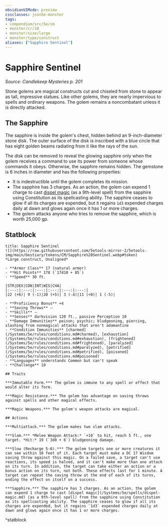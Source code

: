```yaml
---
obsidianUIMode: preview
cssclasses: json5e-monster
tags:
- compendium/src/5e/cm
- monster/cr/10
- monster/size/large
- monster/type/construct
aliases: ["Sapphire Sentinel"]
---
```

# Sapphire Sentinel
*Source: Candlekeep Mysteries p. 201*  

Stone golems are magical constructs cut and chiseled from stone to appear as tall, impressive statues. Like other golems, they are nearly impervious to spells and ordinary weapons. The golem remains a noncombatant unless it is directly attacked.

## The Sapphire

The sapphire is inside the golem's chest, hidden behind an 9-inch-diameter stone disk. The outer surface of the disk is inscribed with a blue circle that has eight golden beams radiating from it like the rays of the sun.

The disk can be removed to reveal the glowing sapphire only when the golem receives a command to use its power from someone whose commands it obeys. Otherwise, the sapphire remains hidden. The gemstone is 6 inches in diameter and has the following properties:

- It is indestructible until the golem completes its mission.  
- The sapphire has 3 charges. As an action, the golem can expend 1 charge to cast [dispel magic](/Systems/5e/spells/dispel-magic.md) (as a 9th-level spell) from the sapphire using Constitution as its spellcasting ability. The sapphire ceases to glow if all its charges are expended, but it regains `1d3` expended charges daily at dawn and glows again once it has 1 or more charges.  
- The golem attacks anyone who tries to remove the sapphire, which is worth 25,000 gp.  

## Statblock

```ad-statblock
title: Sapphire Sentinel
![](https://raw.githubusercontent.com/5etools-mirror-2/5etools-img/main/bestiary/tokens/CM/Sapphire%20Sentinel.webp#token)
*Large construct, Unaligned*

- **Armor Class** 17 (natural armor)
- **Hit Points** 178 (`17d10 + 85`)
- **Speed** 30 ft.

|STR|DEX|CON|INT|WIS|CHA|
|:---:|:---:|:---:|:---:|:---:|:---:|
|22 (+6)| 9 (-1)|20 (+5)| 3 (-4)|11 (+0)| 1 (-5)|

- **Proficiency Bonus** +4
- **Saving Throws** ⏤
- **Skills** ⏤
- **Senses** darkvision 120 ft., passive Perception 10
- **Damage Immunities** poison; psychic; bludgeoning, piercing, slashing from nonmagical attacks that aren't adamantine
- **Condition Immunities** [charmed](/Systems/5e/rules/conditions.md#charmed), [exhaustion](/Systems/5e/rules/conditions.md#exhaustion), [frightened](/Systems/5e/rules/conditions.md#frightened), [paralyzed](/Systems/5e/rules/conditions.md#paralyzed), [petrified](/Systems/5e/rules/conditions.md#petrified), [poisoned](/Systems/5e/rules/conditions.md#poisoned)
- **Languages** understands Common but can't speak
- **Challenge** 10

## Traits

***Immutable Form.*** The golem is immune to any spell or effect that would alter its form.

***Magic Resistance.*** The golem has advantage on saving throws against spells and other magical effects.

***Magic Weapons.*** The golem's weapon attacks are magical.

## Actions

***Multiattack.*** The golem makes two slam attacks.

***Slam.*** *Melee Weapon Attack:* `+10` to hit, reach 5 ft., one target. *Hit:* 19 (`3d8 + 6`) bludgeoning damage.

***Slow (Recharge 5-6).*** The golem targets one or more creatures it can see within 10 feet of it. Each target must make a DC 17 Wisdom saving throw against this magic. On a failed save, a target can't use reactions, its speed is halved, and it can't make more than one attack on its turn. In addition, the target can take either an action or a bonus action on its turn, not both. These effects last for 1 minute. A target can repeat the saving throw at the end of each of its turns, ending the effect on itself on a success.

***Sapphire.*** The sapphire has 3 charges. As an action, the golem can expend 1 charge to cast [dispel magic](/Systems/5e/spells/dispel-magic.md) (as a 9th-level spell) from the sapphire using Constitution as its spellcasting ability. The sapphire ceases to glow if all its charges are expended, but it regains `1d3` expended charges daily at dawn and glows again once it has 1 or more charges.
```
^statblock